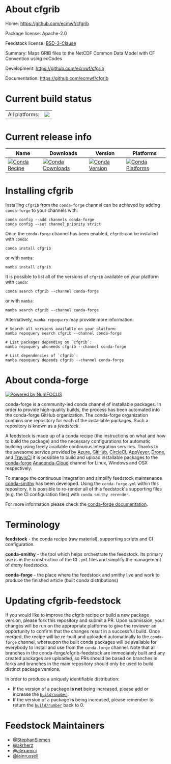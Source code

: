 About cfgrib
============

Home: https://github.com/ecmwf/cfgrib

Package license: Apache-2.0

Feedstock license: [BSD-3-Clause](https://github.com/conda-forge/cfgrib-feedstock/blob/main/LICENSE.txt)

Summary: Maps GRIB files to the NetCDF Common Data Model with CF Convention using ecCodes

Development: https://github.com/ecmwf/cfgrib

Documentation: https://github.com/ecmwf/cfgrib

Current build status
====================


<table><tr><td>All platforms:</td>
    <td>
      <a href="https://dev.azure.com/conda-forge/feedstock-builds/_build/latest?definitionId=6264&branchName=main">
        <img src="https://dev.azure.com/conda-forge/feedstock-builds/_apis/build/status/cfgrib-feedstock?branchName=main">
      </a>
    </td>
  </tr>
</table>

Current release info
====================

| Name | Downloads | Version | Platforms |
| --- | --- | --- | --- |
| [![Conda Recipe](https://img.shields.io/badge/recipe-cfgrib-green.svg)](https://anaconda.org/conda-forge/cfgrib) | [![Conda Downloads](https://img.shields.io/conda/dn/conda-forge/cfgrib.svg)](https://anaconda.org/conda-forge/cfgrib) | [![Conda Version](https://img.shields.io/conda/vn/conda-forge/cfgrib.svg)](https://anaconda.org/conda-forge/cfgrib) | [![Conda Platforms](https://img.shields.io/conda/pn/conda-forge/cfgrib.svg)](https://anaconda.org/conda-forge/cfgrib) |

Installing cfgrib
=================

Installing `cfgrib` from the `conda-forge` channel can be achieved by adding `conda-forge` to your channels with:

```
conda config --add channels conda-forge
conda config --set channel_priority strict
```

Once the `conda-forge` channel has been enabled, `cfgrib` can be installed with `conda`:

```
conda install cfgrib
```

or with `mamba`:

```
mamba install cfgrib
```

It is possible to list all of the versions of `cfgrib` available on your platform with `conda`:

```
conda search cfgrib --channel conda-forge
```

or with `mamba`:

```
mamba search cfgrib --channel conda-forge
```

Alternatively, `mamba repoquery` may provide more information:

```
# Search all versions available on your platform:
mamba repoquery search cfgrib --channel conda-forge

# List packages depending on `cfgrib`:
mamba repoquery whoneeds cfgrib --channel conda-forge

# List dependencies of `cfgrib`:
mamba repoquery depends cfgrib --channel conda-forge
```


About conda-forge
=================

[![Powered by
NumFOCUS](https://img.shields.io/badge/powered%20by-NumFOCUS-orange.svg?style=flat&colorA=E1523D&colorB=007D8A)](https://numfocus.org)

conda-forge is a community-led conda channel of installable packages.
In order to provide high-quality builds, the process has been automated into the
conda-forge GitHub organization. The conda-forge organization contains one repository
for each of the installable packages. Such a repository is known as a *feedstock*.

A feedstock is made up of a conda recipe (the instructions on what and how to build
the package) and the necessary configurations for automatic building using freely
available continuous integration services. Thanks to the awesome service provided by
[Azure](https://azure.microsoft.com/en-us/services/devops/), [GitHub](https://github.com/),
[CircleCI](https://circleci.com/), [AppVeyor](https://www.appveyor.com/),
[Drone](https://cloud.drone.io/welcome), and [TravisCI](https://travis-ci.com/)
it is possible to build and upload installable packages to the
[conda-forge](https://anaconda.org/conda-forge) [Anaconda-Cloud](https://anaconda.org/)
channel for Linux, Windows and OSX respectively.

To manage the continuous integration and simplify feedstock maintenance
[conda-smithy](https://github.com/conda-forge/conda-smithy) has been developed.
Using the ``conda-forge.yml`` within this repository, it is possible to re-render all of
this feedstock's supporting files (e.g. the CI configuration files) with ``conda smithy rerender``.

For more information please check the [conda-forge documentation](https://conda-forge.org/docs/).

Terminology
===========

**feedstock** - the conda recipe (raw material), supporting scripts and CI configuration.

**conda-smithy** - the tool which helps orchestrate the feedstock.
                   Its primary use is in the construction of the CI ``.yml`` files
                   and simplify the management of *many* feedstocks.

**conda-forge** - the place where the feedstock and smithy live and work to
                  produce the finished article (built conda distributions)


Updating cfgrib-feedstock
=========================

If you would like to improve the cfgrib recipe or build a new
package version, please fork this repository and submit a PR. Upon submission,
your changes will be run on the appropriate platforms to give the reviewer an
opportunity to confirm that the changes result in a successful build. Once
merged, the recipe will be re-built and uploaded automatically to the
`conda-forge` channel, whereupon the built conda packages will be available for
everybody to install and use from the `conda-forge` channel.
Note that all branches in the conda-forge/cfgrib-feedstock are
immediately built and any created packages are uploaded, so PRs should be based
on branches in forks and branches in the main repository should only be used to
build distinct package versions.

In order to produce a uniquely identifiable distribution:
 * If the version of a package **is not** being increased, please add or increase
   the [``build/number``](https://docs.conda.io/projects/conda-build/en/latest/resources/define-metadata.html#build-number-and-string).
 * If the version of a package **is** being increased, please remember to return
   the [``build/number``](https://docs.conda.io/projects/conda-build/en/latest/resources/define-metadata.html#build-number-and-string)
   back to 0.

Feedstock Maintainers
=====================

* [@StephanSiemen](https://github.com/StephanSiemen/)
* [@akrherz](https://github.com/akrherz/)
* [@alexamici](https://github.com/alexamici/)
* [@iainrussell](https://github.com/iainrussell/)

